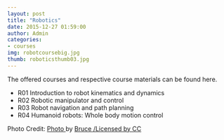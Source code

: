 ```yaml
---
layout: post
title: "Robotics"
date: 2015-12-27 01:59:00
author: Admin
categories:
- courses
img: robotcoursebig.jpg
thumb: roboticsthumb03.jpg
---
```


The offered courses and respective course materials can be found here.
<!--more-->

* R01 Introduction to robot kinematics and dynamics
* R02 Robotic manipulator and control
* R03 Robot navigation and path planning
* R04 Humanoid robots: Whole body motion control

[hampden]: https://github.com/

<p>Photo Credit: <a href="https://www.flickr.com/photos/flyingsinger/3594424457/" title="Title">
Photo </a> by <a href="https://www.flickr.com/photos/flyingsinger/" title="Title">
Bruce </a> </a>  <a href="http://creativecommons.org/licenses/by/2.0/ " title="Title">
/Licensed by CC </a></p>
